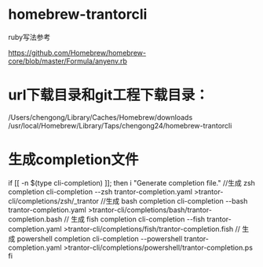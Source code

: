 # homebrew-trantorcli

ruby写法参考

https://github.com/Homebrew/homebrew-core/blob/master/Formula/anyenv.rb

# url下载目录和git工程下载目录：
/Users/chengong/Library/Caches/Homebrew/downloads
/usr/local/Homebrew/Library/Taps/chengong24/homebrew-trantorcli

# 生成completion文件
if [[ -n $(type cli-completion) ]]; then
  i "Generate completion file."
   //生成 zsh completion
  cli-completion --zsh trantor-completion.yaml >trantor-cli/completions/zsh/_trantor
  //生成 bash completion
  cli-completion --bash trantor-completion.yaml >trantor-cli/completions/bash/trantor-completion.bash
  // 生成 fish completion
  cli-completion --fish trantor-completion.yaml >trantor-cli/completions/fish/trantor-completion.fish
  // 生成 powershell completion
  cli-completion --powershell trantor-completion.yaml >trantor-cli/completions/powershell/trantor-completion.ps
fi


